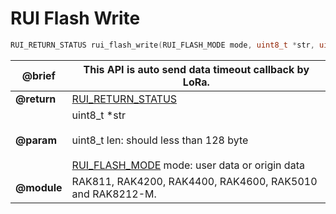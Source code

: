 # RUI Flash Write

```c
RUI_RETURN_STATUS rui_flash_write(RUI_FLASH_MODE mode, uint8_t *str, uint8_t len);
```

| **@brief**  | This API is auto send data timeout callback by LoRa.                                                                                                                                                                         |
| ----------- | ---------------------------------------------------------------------------------------------------------------------------------------------------------------------------------------------------------------------------- |
| **@return** | [RUI_RETURN_STATUS](https://doc.rakwireless.com/developer-tools/developer-tools/getting-started#rui_return_status)                                                                                                           |
| **@param**  | uint8_t \*str<br><br> uint8_t len: should less than 128 byte<br><br>[ RUI_FLASH_MODE](https://doc.rakwireless.com/developer-tools/developer-tools/rui-interface-general-format#rui_flash_mod) mode: user data or origin data |
| **@module** | RAK811, RAK4200, RAK4400, RAK4600, RAK5010 and RAK8212-M.                                                                                                                                                                    |

